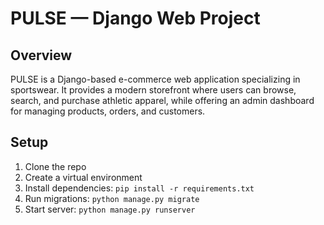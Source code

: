 # PULSE — Django Web Project

## Overview
PULSE is a Django-based e-commerce web application specializing in sportswear. It provides a modern storefront where users can browse, search, and purchase athletic apparel, while offering an admin dashboard for managing products, orders, and customers.
## Setup
1. Clone the repo
2. Create a virtual environment
3. Install dependencies: `pip install -r requirements.txt`
4. Run migrations: `python manage.py migrate`
5. Start server: `python manage.py runserver`

